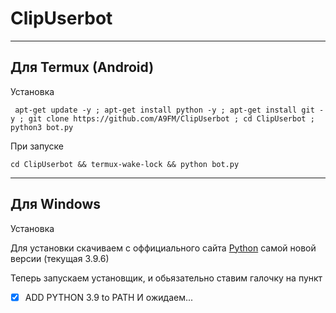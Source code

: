 # ClipUserbot

---


## Для Termux (Android)

Установка
```
 apt-get update -y ; apt-get install python -y ; apt-get install git -y ; git clone https://github.com/A9FM/ClipUserbot ; cd ClipUserbot ; python3 bot.py
```

При запуске
```
cd ClipUserbot && termux-wake-lock && python bot.py
```

---

## Для Windows

Установка

Для установки скачиваем с оффициального сайта [Python](https://www.python.org/downloads/) самой новой версии (текущая 3.9.6)

Теперь запускаем установщик, и обьязательно ставим галочку на пункт
- [x] ADD PYTHON 3.9 to PATH
И ожидаем...

